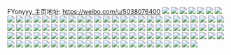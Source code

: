 FYonyyy_主页地址: https://weibo.com/u/5038076400 
![](https://wx4.sinaimg.cn/mw2000/005uXfOMly1h9f4v3wb13j30u01syn32.jpg) 
![](https://wx4.sinaimg.cn/mw2000/005uXfOMly1h9buj53yxvj31400u0wnq.jpg) 
![](https://wx4.sinaimg.cn/mw2000/005uXfOMly1h9baebkjmpj30u0140tkn.jpg) 
![](https://wx4.sinaimg.cn/mw2000/005uXfOMly1h9baeaphmmj30u0140al8.jpg) 
![](https://wx4.sinaimg.cn/mw2000/005uXfOMly1h9baeccbtdj30u0140dsc.jpg) 
![](https://wx4.sinaimg.cn/mw2000/005uXfOMly1h98cbdppdyj30u01sygrm.jpg) 
![](https://wx4.sinaimg.cn/mw2000/005uXfOMly1h98cbe5kgzj30u01sy79z.jpg) 
![](https://wx4.sinaimg.cn/mw2000/005uXfOMly1h98cbb480qj30u01sygsr.jpg) 
![](https://wx4.sinaimg.cn/mw2000/005uXfOMly1h93uivjxl2j30u0140wo5.jpg) 
![](https://wx4.sinaimg.cn/mw2000/005uXfOMly1h93uit6uuvj30u01hck8f.jpg) 
![](https://wx4.sinaimg.cn/mw2000/005uXfOMly1h93uitfi8fj30u00u045g.jpg) 
![](https://wx4.sinaimg.cn/mw2000/005uXfOMly1h90d09pivbj30u01syqc7.jpg) 
![](https://wx4.sinaimg.cn/mw2000/005uXfOMly1h90d06kou7j30u01sywol.jpg) 
![](https://wx4.sinaimg.cn/mw2000/005uXfOMly1h90d0cja01j30u01sydqf.jpg) 
![](https://wx4.sinaimg.cn/mw2000/005uXfOMly1h90bwd9u06j30u0140aj6.jpg) 
![](https://wx4.sinaimg.cn/mw2000/005uXfOMly1h8tb904akej30u01syq72.jpg) 
![](https://wx4.sinaimg.cn/mw2000/005uXfOMly1h8s3d6n6nfj30u0141dn3.jpg) 
![](https://wx4.sinaimg.cn/mw2000/005uXfOMly1h8osiii4ebj30u00u0n4g.jpg) 
![](https://wx4.sinaimg.cn/mw2000/005uXfOMly1h8osihftl3j30u0140gsf.jpg) 
![](https://wx4.sinaimg.cn/mw2000/005uXfOMly1h8osifv7ysj30u0140n55.jpg) 
![](https://wx4.sinaimg.cn/mw2000/005uXfOMly1h8memeqo96j30u01syteh.jpg) 
![](https://wx4.sinaimg.cn/mw2000/005uXfOMly1h8662kbfvwj30u01hdqa2.jpg) 
![](https://wx4.sinaimg.cn/mw2000/005uXfOMly1h80c6ael3oj30u01407lj.jpg) 
![](https://wx4.sinaimg.cn/mw2000/005uXfOMly1h80c69d31ej30u0140dw5.jpg) 
![](https://wx4.sinaimg.cn/mw2000/005uXfOMly1h80c6aygzzj30u0140aq3.jpg) 
![](https://wx4.sinaimg.cn/mw2000/005uXfOMly1h7wtp6w9eyj30u0140qay.jpg) 
![](https://wx4.sinaimg.cn/mw2000/005uXfOMly1h7wtp5cmwgj30u014010k.jpg) 
![](https://wx4.sinaimg.cn/mw2000/005uXfOMly1h7wtp7hc5jj30u0140wle.jpg) 
![](https://wx4.sinaimg.cn/mw2000/005uXfOMly1h7wtp7z7glj30u0140tgr.jpg) 
![](https://wx4.sinaimg.cn/mw2000/005uXfOMly1h7wtp8kj4nj30u0140tgn.jpg) 
![](https://wx4.sinaimg.cn/mw2000/005uXfOMly1h7varcr6nqj31400u0ti0.jpg) 
![](https://wx4.sinaimg.cn/mw2000/005uXfOMly1h7upa78tp7j31400u0agx.jpg) 
![](https://wx4.sinaimg.cn/mw2000/005uXfOMly1h7npeyvydfj31hd0u0n8z.jpg) 
![](https://wx4.sinaimg.cn/mw2000/005uXfOMly1h7nm978nebj30u014011w.jpg) 
![](https://wx4.sinaimg.cn/mw2000/005uXfOMly1h7nm97wx0bj30u0140gv3.jpg) 
![](https://wx4.sinaimg.cn/mw2000/005uXfOMly1h7lgrhd3rfj30cw0cwaae.jpg) 
![](https://wx4.sinaimg.cn/mw2000/005uXfOMly1h7kc1vafepj30u0140478.jpg) 
![](https://wx4.sinaimg.cn/mw2000/005uXfOMly1h7k4ryd48fj30mz0ncjs5.jpg) 
![](https://wx4.sinaimg.cn/mw2000/005uXfOMly1h7fbrxx42fj30u0140jva.jpg) 
![](https://wx4.sinaimg.cn/mw2000/005uXfOMly1h79kclqbjgj31hc0u0af3.jpg) 
![](https://wx4.sinaimg.cn/mw2000/005uXfOMly1h74j7p3sx0j30mz14vwh3.jpg) 
![](https://wx4.sinaimg.cn/mw2000/005uXfOMly1h70ohymdz3j30ku0kugos.jpg) 
![](https://wx4.sinaimg.cn/mw2000/005uXfOMly1h70olqk4caj30u01407cu.jpg) 
![](https://wx4.sinaimg.cn/mw2000/005uXfOMly1h70olp5so3j30u00u0ac1.jpg) 
![](https://wx4.sinaimg.cn/mw2000/005uXfOMly1h70ohv6h5jj30n01dsdl7.jpg) 
![](https://wx4.sinaimg.cn/mw2000/005uXfOMly1h70ohwrajgj30u0140ajo.jpg) 
![](https://wx4.sinaimg.cn/mw2000/005uXfOMly1h70ohz1bsbj31400u0q64.jpg) 
![](https://wx4.sinaimg.cn/mw2000/005uXfOMly1h70ohzgwezj30u0140762.jpg) 
![](https://wx4.sinaimg.cn/mw2000/005uXfOMly1h70kj3qw3sj30u0140404.jpg) 
![](https://wx4.sinaimg.cn/mw2000/005uXfOMly1h70kiiplhwj30u0140q63.jpg) 
![](https://wx4.sinaimg.cn/mw2000/005uXfOMly1h70kjwac6nj31400u0wh2.jpg) 
![](https://wx4.sinaimg.cn/mw2000/005uXfOMly1h6z3ciafn3j30jn135q70.jpg) 
![](https://wx4.sinaimg.cn/mw2000/005uXfOMly1h6z3cioevdj30jo09tdgy.jpg) 
![](https://wx4.sinaimg.cn/mw2000/005uXfOMly1h6tl18fd7tj31hc0u0qcj.jpg) 
![](https://wx4.sinaimg.cn/mw2000/005uXfOMly1h6rf6o74s6j30u00u0wkg.jpg) 
![](https://wx4.sinaimg.cn/mw2000/005uXfOMly1h6rf6ns8p6j30u00u0n1y.jpg) 
![](https://wx4.sinaimg.cn/mw2000/005uXfOMly1h6p3fgtgo1j30n01dsn0j.jpg) 
![](https://wx4.sinaimg.cn/mw2000/005uXfOMly1h6oyre4z75j30n01ds41r.jpg) 
![](https://wx4.sinaimg.cn/mw2000/005uXfOMly1h6khqadklpj30n01ds40w.jpg) 
![](https://wx4.sinaimg.cn/mw2000/005uXfOMly1h6khqbd75fj30n01dsq5d.jpg) 
![](https://wx4.sinaimg.cn/mw2000/005uXfOMly1h6ind53opxj30mz13p0tr.jpg) 
![](https://wx4.sinaimg.cn/mw2000/005uXfOMly1h6hrf9ml1kj30u0140qde.jpg) 
![](https://wx4.sinaimg.cn/mw2000/005uXfOMly1h6hrf8psigj30u0140tfe.jpg) 
![](https://wx4.sinaimg.cn/mw2000/005uXfOMly1h6hrf9664xj30u0140tiy.jpg) 
![](https://wx4.sinaimg.cn/mw2000/005uXfOMgy1h6c99fdjopj30n01ds41o.jpg) 
![](https://wx4.sinaimg.cn/mw2000/005uXfOMgy1h66k53pqg7j30u013zjst.jpg) 
![](https://wx4.sinaimg.cn/mw2000/005uXfOMgy1h66k54gar2j30u0142myz.jpg) 
![](https://wx4.sinaimg.cn/mw2000/005uXfOMgy1h66k52t1hpj30n01ds0w5.jpg) 
![](https://wx4.sinaimg.cn/mw2000/005uXfOMgy1h5zp7zadv1j30n01ds788.jpg) 
![](https://wx4.sinaimg.cn/mw2000/005uXfOMgy1h5uocqbhcwj30n01dswhc.jpg) 
![](https://wx4.sinaimg.cn/mw2000/005uXfOMgy1h5ttiqabwwj30ty1hatdx.jpg) 
![](https://wx4.sinaimg.cn/mw2000/005uXfOMgy1h5ttikcohkj30u01hc79y.jpg) 
![](https://wx4.sinaimg.cn/mw2000/005uXfOMgy1h5tti7ke0cj30u01hctcj.jpg) 
![](https://wx4.sinaimg.cn/mw2000/005uXfOMgy1h5ttijhdonj30u01he7ft.jpg) 
![](https://wx4.sinaimg.cn/mw2000/005uXfOMgy1h5ttjfo2bnj30u01h8n0u.jpg) 
![](https://wx4.sinaimg.cn/mw2000/005uXfOMgy1h5ttiiereij30u01hbguw.jpg) 
![](https://wx4.sinaimg.cn/mw2000/005uXfOMgy1h5ttkppxxbj30hs0vjadu.jpg) 
![](https://wx4.sinaimg.cn/mw2000/005uXfOMgy1h5ttjn4ph9j30u01hc45q.jpg) 
![](https://wx4.sinaimg.cn/mw2000/005uXfOMgy1h5ttild0u8j30u01hg77o.jpg) 
![](https://wx4.sinaimg.cn/mw2000/005uXfOMgy1h5ttkbka4zj30u01hcqdd.jpg) 
![](https://wx4.sinaimg.cn/mw2000/005uXfOMgy1h5ttjwatmyj30u01407cz.jpg) 
![](https://wx4.sinaimg.cn/mw2000/005uXfOMgy1h5ttim4vmbj30ty1hawht.jpg) 
![](https://wx4.sinaimg.cn/mw2000/005uXfOMgy1h5ttiap8hrj30u01hhq9e.jpg) 
![](https://wx4.sinaimg.cn/mw2000/005uXfOMgy1h5ttk38owtj30u01hcdpm.jpg) 
![](https://wx4.sinaimg.cn/mw2000/005uXfOMgy1h5ttkj455dj30u01hcdka.jpg) 
![](https://wx4.sinaimg.cn/mw2000/005uXfOMgy1h5ektakp0pj30n01dsn3k.jpg) 
![](https://wx4.sinaimg.cn/mw2000/005uXfOMgy1h590cvjdfbj30u01hch2b.jpg) 
![](https://wx4.sinaimg.cn/mw2000/005uXfOMly1h54g73dtgej30qu0k5n2w.jpg) 
![](https://wx4.sinaimg.cn/mw2000/005uXfOMly1h54gbfgq94j30n01ds113.jpg) 
![](https://wx4.sinaimg.cn/mw2000/005uXfOMly1h4xa9mxtvgj32dc35sx6s.jpg) 
![](https://wx4.sinaimg.cn/mw2000/005uXfOMly1h4rk1kb0w9j30u014047m.jpg) 
![](https://wx4.sinaimg.cn/mw2000/005uXfOMly1h4rk1kmxtij30u0140ajb.jpg) 
![](https://wx4.sinaimg.cn/mw2000/005uXfOMly1h4rk1kxhldj30u0140gus.jpg) 
![](https://wx4.sinaimg.cn/mw2000/005uXfOMly1h4klpnnymuj30n01dsjva.jpg) 
![](https://wx4.sinaimg.cn/mw2000/005uXfOMly1h4klr9a6anj30n01dswi7.jpg) 
![](https://wx4.sinaimg.cn/mw2000/005uXfOMly1h4klr9uak8j30n01ds786.jpg) 
![](https://wx4.sinaimg.cn/mw2000/005uXfOMgy1h4g1l03ozmj30n01dsgop.jpg) 
![](https://wx4.sinaimg.cn/mw2000/005uXfOMgy1h4aez2pqazj30n01dswgu.jpg) 
![](https://wx4.sinaimg.cn/mw2000/005uXfOMgy1h45mfkz0zmj30u00u045i.jpg) 
![](https://wx4.sinaimg.cn/mw2000/005uXfOMgy1h45mfjl1hbj30u00u0dm7.jpg) 
![](https://wx4.sinaimg.cn/mw2000/005uXfOMgy1h3vylo5pb8j30u0140doa.jpg) 
![](https://wx4.sinaimg.cn/mw2000/005uXfOMgy1h3vylw1csfj30u0140ti5.jpg) 
![](https://wx4.sinaimg.cn/mw2000/005uXfOMgy1h3vylqnr1gj30u0140gry.jpg) 
![](https://wx4.sinaimg.cn/mw2000/005uXfOMgy1h3v4jf3eabj31400u0n4a.jpg) 
